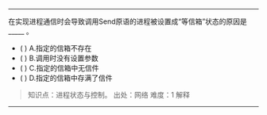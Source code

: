 ---
在实现进程通信时会导致调用Send原语的进程被设置成“等信箱”状态的原因是_____ 。
- ( ) A.指定的信箱不存在 
- ( ) B.调用时没有设置参数 
- ( ) C.指定的信箱中无信件 
- ( ) D.指定的信箱中存满了信件

> 知识点：进程状态与控制。
> 出处：网络
> 难度：1
> 解释

---